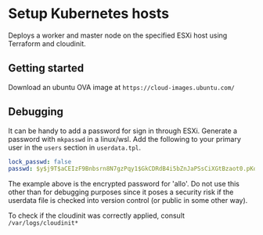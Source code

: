 # Setup Kubernetes hosts
Deploys a worker and master node on the specified ESXi host using Terraform and cloudinit.

## Getting started
Download an ubuntu OVA image at `https://cloud-images.ubuntu.com/`

## Debugging
It can be handy to add a password for sign in through ESXi. 
Generate a password with `mkpasswd` in a linux/wsl. Add the following to your primary user in the `users` section in `userdata.tpl`. 
```yaml
lock_passwd: false
passwd: $y$j9T$aCEIzF9Bnbsrn8N7gzPqy1$GkCDRdB4i5bZnJaPSsCiXGtBzaot0.pKq93Q0Q8JrK/
```
The example above is the encrypted password for 'allo'. 
Do not use this other than for debugging purposes since it poses a security risk if the userdata file is checked into version control (or public in some other way).
  
To check if the cloudinit was correctly applied, consult `/var/logs/cloudinit*`